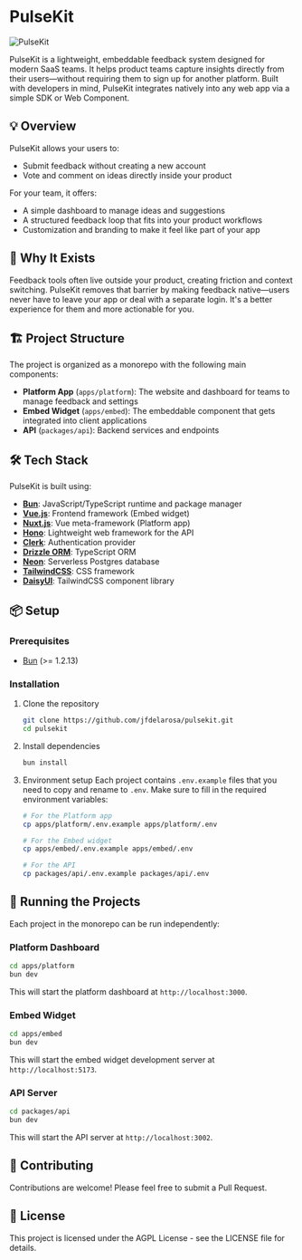 # PulseKit 

![PulseKit](https://trypulsekit.com)

PulseKit is a lightweight, embeddable feedback system designed for modern SaaS teams. It helps product teams capture insights directly from their users—without requiring them to sign up for another platform. Built with developers in mind, PulseKit integrates natively into any web app via a simple SDK or Web Component.

## 💡 Overview

PulseKit allows your users to:

* Submit feedback without creating a new account
* Vote and comment on ideas directly inside your product

For your team, it offers:

* A simple dashboard to manage ideas and suggestions
* A structured feedback loop that fits into your product workflows
* Customization and branding to make it feel like part of your app

## 🤔 Why It Exists

Feedback tools often live outside your product, creating friction and context switching. PulseKit removes that barrier by making feedback native—users never have to leave your app or deal with a separate login. It's a better experience for them and more actionable for you.


## 🏗️ Project Structure

The project is organized as a monorepo with the following main components:

- **Platform App** (`apps/platform`): The website and dashboard for teams to manage feedback and settings
- **Embed Widget** (`apps/embed`): The embeddable component that gets integrated into client applications
- **API** (`packages/api`): Backend services and endpoints

## 🛠️ Tech Stack

PulseKit is built using:

- **[Bun](https://bun.sh)**: JavaScript/TypeScript runtime and package manager
- **[Vue.js](https://vuejs.org)**: Frontend framework (Embed widget)
- **[Nuxt.js](https://nuxt.com)**: Vue meta-framework (Platform app)
- **[Hono](https://hono.dev)**: Lightweight web framework for the API
- **[Clerk](https://clerk.com)**: Authentication provider
- **[Drizzle ORM](https://orm.drizzle.team)**: TypeScript ORM
- **[Neon](https://neon.tech)**: Serverless Postgres database
- **[TailwindCSS](https://tailwindcss.com)**: CSS framework
- **[DaisyUI](https://daisyui.com)**: TailwindCSS component library

## 📦 Setup

### Prerequisites

- [Bun](https://bun.sh) (>= 1.2.13)

### Installation

1. Clone the repository
   ```bash
   git clone https://github.com/jfdelarosa/pulsekit.git
   cd pulsekit
   ```

2. Install dependencies
   ```bash
   bun install
   ```

3. Environment setup
   Each project contains `.env.example` files that you need to copy and rename to `.env`.
   Make sure to fill in the required environment variables:

   ```bash
   # For the Platform app
   cp apps/platform/.env.example apps/platform/.env

   # For the Embed widget
   cp apps/embed/.env.example apps/embed/.env

   # For the API
   cp packages/api/.env.example packages/api/.env
   ```

## 🚀 Running the Projects

Each project in the monorepo can be run independently:

### Platform Dashboard

```bash
cd apps/platform
bun dev
```

This will start the platform dashboard at `http://localhost:3000`.

### Embed Widget

```bash
cd apps/embed
bun dev
```

This will start the embed widget development server at `http://localhost:5173`.

### API Server

```bash
cd packages/api
bun dev
```

This will start the API server at `http://localhost:3002`.

## 🤝 Contributing

Contributions are welcome! Please feel free to submit a Pull Request.

## 📄 License

This project is licensed under the AGPL License - see the LICENSE file for details.
